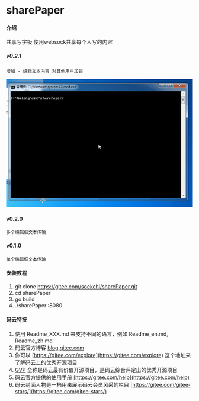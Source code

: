 # sharePaper

#### 介绍
共享写字板 使用websock共享每个人写的内容

##### v0.2.1
	增加 - 编辑文本内容 对其他用户加锁
<img src="img/v0.2.1.gif">

#### v0.2.0
	多个编辑框文本传输

#### v0.1.0
	单个编辑框文本传输


#### 安装教程

1. git clone https://gitee.com/soekchl/sharePaper.git
2. cd sharePaper
3. go build
4. ./sharePaper :8080

#### 码云特技

1. 使用 Readme\_XXX.md 来支持不同的语言，例如 Readme\_en.md, Readme\_zh.md
2. 码云官方博客 [blog.gitee.com](https://blog.gitee.com)
3. 你可以 [https://gitee.com/explore](https://gitee.com/explore) 这个地址来了解码云上的优秀开源项目
4. [GVP](https://gitee.com/gvp) 全称是码云最有价值开源项目，是码云综合评定出的优秀开源项目
5. 码云官方提供的使用手册 [https://gitee.com/help](https://gitee.com/help)
6. 码云封面人物是一档用来展示码云会员风采的栏目 [https://gitee.com/gitee-stars/](https://gitee.com/gitee-stars/)
